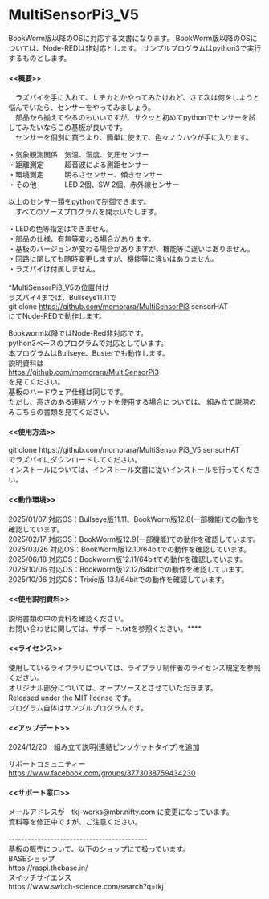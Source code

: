 # MultiSensorPi3_V5
BookWorm版以降のOSに対応する文書になります。
BookWorm版以降のOSについては、Node-REDは非対応とします。
サンプルプログラムはpython3で実行するものとします。

<h4><<概要>></h4>
　ラズパイを手に入れて、Ｌチカとかやってみたけれど、さて次は何をしようと悩んでいたら、センサーをやってみましょう。<br>
　部品から揃えてやるのもいいですが、サクッと初めてpythonでセンサーを試してみたいならこの基板が良いです。<br>
　センサーを個別に買うより、簡単に使えて、色々ノウハウが手に入ります。
 
  ・気象観測関係　気温、湿度、気圧センサー<br>
  ・距離測定　　　超音波による測距センサー<br>
  ・環境測定　　　明るさセンサー、傾きセンサー<br>
  ・その他　　　　LED 2個、SW 2個、赤外線センサー<br>
  
  以上のセンサー類をpythonで制御できます。<br>
　すべてのソースプログラムを開示いたします。<br>

・LEDの色等指定はできません。<br>
・部品の仕様、有無等変わる場合があります。 <br>
・基板のバージョンが変わる場合がありますが、機能等に違いはありません。<br>
・回路に関しても随時変更しますが、機能等に違いはありません。<br>
・ラズパイは付属しません。<br>
<br>
*MultiSensorPi3_V5の位置付け<br>
ラズパイ4までは、Bullseye11.11で<br>
git clone https://github.com/momorara/MultiSensorPi3 sensorHAT<br>
にてNode-REDで動作します。<br>

Bookworm以降ではNode-Red非対応です。<br>
python3ベースのプログラムで対応としています。<br>
本プログラムはBullseye、Busterでも動作します。<br>
説明資料は<br>
https://github.com/momorara/MultiSensorPi3<br>
を見てください。<br>
基板のハードウェア仕様は同じです。<br>
ただし、高さのある連結ソケットを使用する場合については、
組み立て説明のみこちらの書類を見てください。<br>

<h4><<使用方法>></h4>
git clone https://github.com/momorara/MultiSensorPi3_V5 sensorHAT<br>
でラズパイにダウンロードしてください。<br>
インストールについては、インストール文書に従いインストールを行ってください。<br>

<h4><<動作環境>></h4>
2025/01/07 対応OS：Bullseye版11.11、BookWorm版12.8(一部機能)での動作を確認しています。<br>
2025/02/17 対応OS：BookWorm版12.9(一部機能)での動作を確認しています。<br>
2025/03/26 対応OS：BookWorm版12.10/64bitでの動作を確認しています。<br>
2025/06/18 対応OS：Bookworm版12.11/64bitでの動作を確認しています。<br>
2025/10/06 対応OS：Bookworm版12.12/64bitでの動作を確認しています。<br>
2025/10/06 対応OS：Trixie版 13.1/64bitでの動作を確認しています。<br>
   
<h4><<使用説明資料>></h4> 
説明書類の中の資料を確認ください。<br>
お問い合わせに関しては、サポート.txtを参照ください。****<br>


<h4><<ライセンス>></h4>
使用しているライブラリについては、ライブラリ制作者のライセンス規定を参照ください。<br>
オリジナル部分については、オープソースとさせていただきます。<br>
Released under the MIT license です。<br>
プログラム自体はサンプルプログラムです。<br>

<h4><<アップデート>></h4>
2024/12/20　組み立て説明(連結ピンソケットタイプ)を追加<br>

サポートコミュニティー　https://www.facebook.com/groups/3773038759434230<br>


<h4><<サポート窓口>></h4>
  メールアドレスが　tkj-works@mbr.nifty.com に変更になっています。<br>
  資料等を修正中ですが、ご注意ください。<br>


<br>
-------------------------------------------<br>
基板の販売について、以下のショップにて扱っています。<br>
BASEショップ<br>
https://raspi.thebase.in/<br>
スイッチサイエンス<br>
https://www.switch-science.com/search?q=tkj<br>

